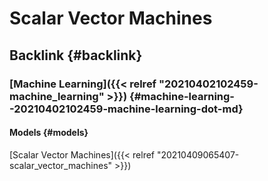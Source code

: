 # Scalar Vector Machines


## Backlink {#backlink}


### [Machine Learning]({{< relref "20210402102459-machine_learning" >}}) {#machine-learning--20210402102459-machine-learning-dot-md}


#### Models {#models}

[Scalar Vector Machines]({{< relref "20210409065407-scalar_vector_machines" >}})

